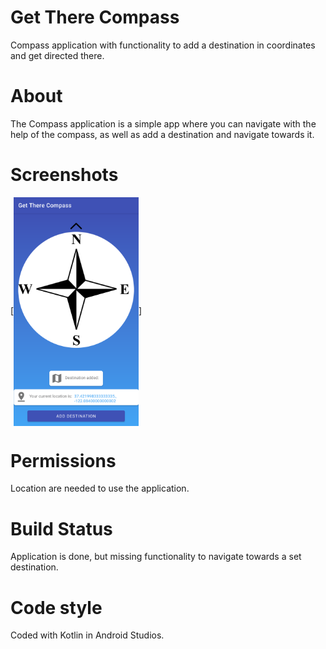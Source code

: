 # Get There Compass
Compass application with functionality to add a destination in coordinates and get directed there.


# About
The Compass application is a simple app where you can navigate with the help of the compass, as well as add a destination and navigate towards it.


# Screenshots


[<img src="https://raw.githubusercontent.com/kasanderh/GetThereCompass/master/Screenshot.png?token=AN346H2WGRJZR33GHNTIAJLAPRKDW" align="center" width="200">]


# Permissions
Location are needed to use the application.

# Build Status
Application is done, but missing functionality to navigate towards a set destination.

# Code style
Coded with Kotlin in Android Studios.
